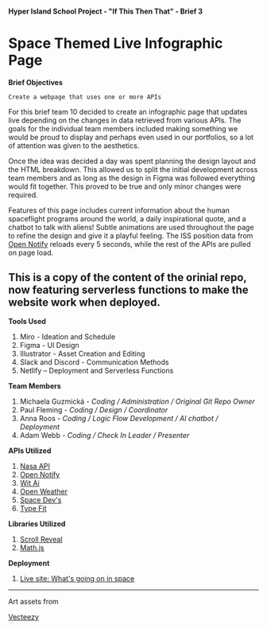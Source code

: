 #### Hyper Island School Project - "If This Then That" - Brief 3
# Space Themed Live Infographic Page

**Brief Objectives**
```
Create a webpage that uses one or more APIs
```

For this brief team 10 decided to create an infographic page that updates live depending on the changes in data retrieved from various APIs. The goals for the individual team members included making something we would be proud to display and perhaps even used in our portfolios, so a lot of attention was given to the aesthetics.

Once the idea was decided a day was spent planning the design layout and the HTML breakdown. This allowed us to split the initial development across team members and as long as the design in Figma was followed everything would fit together. This proved to be true and only minor changes were required. 

Features of this page includes current information about the human spaceflight programs around the world, a daily inspirational quote, and a chatbot to talk with aliens! Subtle animations are used throughout the page to refine the design and give it a playful feeling. The ISS position data from [Open Notify](open-notify.org) reloads every 5 seconds, while the rest of the APIs are pulled on page load. 

This is a copy of the content of the orinial repo, now featuring serverless functions to make the website work when deployed.
---
**Tools Used**
1. Miro - Ideation and Schedule
2. Figma - UI Design
3. Illustrator - Asset Creation and Editing
4. Slack and Discord - Communication Methods
5. Netlify – Deployment and Serverless Functions
   
**Team Members**
1. Michaela Guzmická - *Coding / Administration / Original Git Repo Owner*
2. Paul Fleming - *Coding / Design / Coordinator*
3. Anna Roos - *Coding / Logic Flow Development / AI chatbot / Deployment*
4. Adam Webb - *Coding / Check In Leader / Presenter*

**APIs Utilized**
1. [Nasa API](https://api.nasa.gov/)
2. [Open Notify](http://open-notify.org)
3. [Wit Ai](https://wit.ai)
4. [Open Weather](https://openweathermap.org/api)
5. [Space Dev's](https://ll.thespacedevs.com)
6. [Type Fit](https://type.fit/api/quotes)

**Libraries Utilized**
1. [Scroll Reveal](https://scrollrevealjs.org/)
2. [Math.js](https://mathjs.org/)

**Deployment**
1. [Live site: What's going on in space](https://whats-going-on-in-space.netlify.app/)

---

Art assets from

[Vecteezy](https://www.vecteezy.com/)

